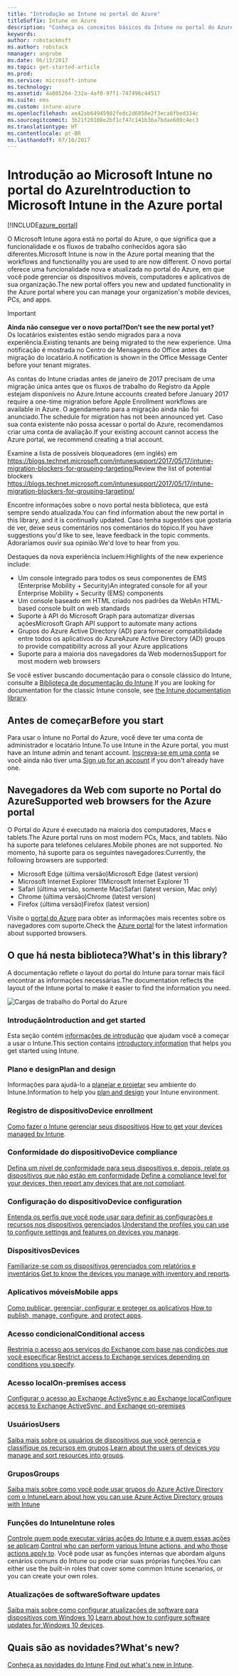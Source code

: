 ```yaml
---
title: "Introdução ao Intune no portal do Azure"
titleSuffix: Intune on Azure
description: "Conheça os conceitos básicos do Intune no portal do Azure e como ele pode ajudar você a gerenciar seus dispositivos."
keywords: 
author: robstackmsft
ms.author: robstack
nmanager: angrobe
ms.date: 06/13/2017
ms.topic: get-started-article
ms.prod: 
ms.service: microsoft-intune
ms.technology: 
ms.assetid: 4a085264-232a-4af0-97f1-747496c44517
ms.suite: ems
ms.custom: intune-azure
ms.openlocfilehash: ae42ab64945982fedc2d6858e2f3eca8fbed334c
ms.sourcegitcommit: 3b21f20108e2bf1cf47c141b36a7bdae609c4ec3
ms.translationtype: HT
ms.contentlocale: pt-BR
ms.lasthandoff: 07/10/2017
---
```

# <span data-ttu-id="bd616-103">Introdução ao Microsoft Intune no portal do Azure</span><span class="sxs-lookup"><span data-stu-id="bd616-103">Introduction to Microsoft Intune in the Azure portal</span></span>
<a id="introduction-to-microsoft-intune-in-the-azure-portal" class="xliff"></a>


[!INCLUDE[azure_portal](./includes/azure_portal.md)]

<span data-ttu-id="bd616-104">O Microsoft Intune agora está no portal do Azure, o que significa que a funcionalidade e os fluxos de trabalho conhecidos agora são diferentes.</span><span class="sxs-lookup"><span data-stu-id="bd616-104">Microsoft Intune is now in the Azure portal meaning that the workflows and functionality you are used to are now different.</span></span>
<span data-ttu-id="bd616-105">O novo portal oferece uma funcionalidade nova e atualizada no portal do Azure, em que você pode gerenciar os dispositivos móveis, computadores e aplicativos de sua organização.</span><span class="sxs-lookup"><span data-stu-id="bd616-105">The new portal offers you new and updated functionality in the Azure portal where you can manage your organization's mobile devices, PCs, and apps.</span></span>

> [!IMPORTANT]
> <span data-ttu-id="bd616-106">**Ainda não consegue ver o novo portal?**</span><span class="sxs-lookup"><span data-stu-id="bd616-106">**Don’t see the new portal yet?**</span></span><br>
> <span data-ttu-id="bd616-107">Os locatários existentes estão sendo migrados para a nova experiência.</span><span class="sxs-lookup"><span data-stu-id="bd616-107">Existing tenants are being migrated to the new experience.</span></span> <span data-ttu-id="bd616-108">Uma notificação é mostrada no Centro de Mensagens do Office antes da migração do locatário.</span><span class="sxs-lookup"><span data-stu-id="bd616-108">A notification is shown in the Office Message Center before your tenant migrates.</span></span>
>
> <span data-ttu-id="bd616-109">As contas do Intune criadas antes de janeiro de 2017 precisam de uma migração única antes que os fluxos de trabalho do Registro da Apple estejam disponíveis no Azure.</span><span class="sxs-lookup"><span data-stu-id="bd616-109">Intune accounts created before January 2017 require a one-time migration before Apple Enrollment workflows are available in Azure.</span></span> <span data-ttu-id="bd616-110">O agendamento para a migração ainda não foi anunciado.</span><span class="sxs-lookup"><span data-stu-id="bd616-110">The schedule for migration has not been announced yet.</span></span> <span data-ttu-id="bd616-111">Caso sua conta existente não possa acessar o portal do Azure, recomendamos criar uma conta de avaliação.</span><span class="sxs-lookup"><span data-stu-id="bd616-111">If your existing account cannot access the Azure portal, we recommend creating a trial account.</span></span>
>
> <span data-ttu-id="bd616-112">Examine a lista de possíveis bloqueadores (em inglês) em https://blogs.technet.microsoft.com/intunesupport/2017/05/17/intune-migration-blockers-for-grouping-targeting/</span><span class="sxs-lookup"><span data-stu-id="bd616-112">Review the list of potential blockers https://blogs.technet.microsoft.com/intunesupport/2017/05/17/intune-migration-blockers-for-grouping-targeting/</span></span>


<span data-ttu-id="bd616-113">Encontre informações sobre o novo portal nesta biblioteca, que está sempre sendo atualizada.</span><span class="sxs-lookup"><span data-stu-id="bd616-113">You can find information about the new portal in this library, and it is continually updated.</span></span> <span data-ttu-id="bd616-114">Caso tenha sugestões que gostaria de ver, deixe seus comentários nos comentários do tópico.</span><span class="sxs-lookup"><span data-stu-id="bd616-114">If you have suggestions you'd like to see, leave feedback in the topic comments.</span></span> <span data-ttu-id="bd616-115">Adoraríamos ouvir sua opinião.</span><span class="sxs-lookup"><span data-stu-id="bd616-115">We'd love to hear from you.</span></span>

<span data-ttu-id="bd616-116">Destaques da nova experiência incluem:</span><span class="sxs-lookup"><span data-stu-id="bd616-116">Highlights of the new experience include:</span></span>

- <span data-ttu-id="bd616-117">Um console integrado para todos os seus componentes de EMS (Enterprise Mobility + Security)</span><span class="sxs-lookup"><span data-stu-id="bd616-117">An integrated console for all your Enterprise Mobility + Security (EMS) components</span></span>
- <span data-ttu-id="bd616-118">Um console baseado em HTML criado nos padrões da Web</span><span class="sxs-lookup"><span data-stu-id="bd616-118">An HTML-based console built on web standards</span></span>
- <span data-ttu-id="bd616-119">Suporte à API do Microsoft Graph para automatizar diversas ações</span><span class="sxs-lookup"><span data-stu-id="bd616-119">Microsoft Graph API support to automate many actions</span></span>
- <span data-ttu-id="bd616-120">Grupos do Azure Active Directory (AD) para fornecer compatibilidade entre todos os aplicativos do Azure</span><span class="sxs-lookup"><span data-stu-id="bd616-120">Azure Active Directory (AD) groups to provide compatibility across all your Azure applications</span></span>
- <span data-ttu-id="bd616-121">Suporte para a maioria dos navegadores da Web modernos</span><span class="sxs-lookup"><span data-stu-id="bd616-121">Support for most modern web browsers</span></span>

<span data-ttu-id="bd616-122">Se você estiver buscando documentação para o console clássico do Intune, consulte a [Biblioteca de documentação do Intune](https://docs.microsoft.com/intune-classic/).</span><span class="sxs-lookup"><span data-stu-id="bd616-122">If you are looking for documentation for the classic Intune console, see [the Intune documentation library](https://docs.microsoft.com/intune-classic/).</span></span>

## <span data-ttu-id="bd616-123">Antes de começar</span><span class="sxs-lookup"><span data-stu-id="bd616-123">Before you start</span></span>
<a id="before-you-start" class="xliff"></a>

<span data-ttu-id="bd616-124">Para usar o Intune no Portal do Azure, você deve ter uma conta de administrador e locatário Intune.</span><span class="sxs-lookup"><span data-stu-id="bd616-124">To use Intune in the Azure portal, you must have an Intune admin and tenant account.</span></span> <span data-ttu-id="bd616-125">[Inscreva-se em uma conta](https://portal.office.com/Signup/Signup.aspx?OfferId=40BE278A-DFD1-470a-9EF7-9F2596EA7FF9&dl=INTUNE_A&ali=1#0%20) se você ainda não tiver uma.</span><span class="sxs-lookup"><span data-stu-id="bd616-125">[Sign up for an account](https://portal.office.com/Signup/Signup.aspx?OfferId=40BE278A-DFD1-470a-9EF7-9F2596EA7FF9&dl=INTUNE_A&ali=1#0%20) if you don't already have one.</span></span>

## <span data-ttu-id="bd616-126">Navegadores da Web com suporte no Portal do Azure</span><span class="sxs-lookup"><span data-stu-id="bd616-126">Supported web browsers for the Azure portal</span></span>
<a id="supported-web-browsers-for-the-azure-portal" class="xliff"></a>

<span data-ttu-id="bd616-127">O Portal do Azure é executado na maioria dos computadores, Macs e tablets.</span><span class="sxs-lookup"><span data-stu-id="bd616-127">The Azure portal runs on most modern PCs, Macs, and tablets.</span></span> <span data-ttu-id="bd616-128">Não há suporte para telefones celulares.</span><span class="sxs-lookup"><span data-stu-id="bd616-128">Mobile phones are not supported.</span></span>
<span data-ttu-id="bd616-129">No momento, há suporte para os seguintes navegadores:</span><span class="sxs-lookup"><span data-stu-id="bd616-129">Currently, the following browsers are supported:</span></span>

- <span data-ttu-id="bd616-130">Microsoft Edge (última versão)</span><span class="sxs-lookup"><span data-stu-id="bd616-130">Microsoft Edge (latest version)</span></span>
- <span data-ttu-id="bd616-131">Microsoft Internet Explorer 11</span><span class="sxs-lookup"><span data-stu-id="bd616-131">Microsoft Internet Explorer 11</span></span>
- <span data-ttu-id="bd616-132">Safari (última versão, somente Mac)</span><span class="sxs-lookup"><span data-stu-id="bd616-132">Safari (latest version, Mac only)</span></span>
- <span data-ttu-id="bd616-133">Chrome (última versão)</span><span class="sxs-lookup"><span data-stu-id="bd616-133">Chrome (latest version)</span></span>
- <span data-ttu-id="bd616-134">Firefox (última versão)</span><span class="sxs-lookup"><span data-stu-id="bd616-134">Firefox (latest version)</span></span>

<span data-ttu-id="bd616-135">Visite o [portal do Azure](https://docs.microsoft.com/azure/azure-preview-portal-supported-browsers-devices) para obter as informações mais recentes sobre os navegadores com suporte.</span><span class="sxs-lookup"><span data-stu-id="bd616-135">Check the [Azure portal](https://docs.microsoft.com/azure/azure-preview-portal-supported-browsers-devices) for the latest information about supported browsers.</span></span>

## <span data-ttu-id="bd616-136">O que há nesta biblioteca?</span><span class="sxs-lookup"><span data-stu-id="bd616-136">What's in this library?</span></span>
<a id="whats-in-this-library" class="xliff"></a>

<span data-ttu-id="bd616-137">A documentação reflete o layout do portal do Intune para tornar mais fácil encontrar as informações necessárias.</span><span class="sxs-lookup"><span data-stu-id="bd616-137">The documentation reflects the layout of the Intune portal to make it easier to find the information you need.</span></span>

![Cargas de trabalho do Portal do Azure](./media/azure-portal-workloads.png)

### <span data-ttu-id="bd616-139">Introdução</span><span class="sxs-lookup"><span data-stu-id="bd616-139">Introduction and get started</span></span>
<a id="introduction-and-get-started" class="xliff"></a>
<span data-ttu-id="bd616-140">Esta seção contém [informações de introdução](introduction-intune.md) que ajudam você a começar a usar o Intune.</span><span class="sxs-lookup"><span data-stu-id="bd616-140">This section contains [introductory information](introduction-intune.md) that helps you get started using Intune.</span></span>
### <span data-ttu-id="bd616-141">Plano e design</span><span class="sxs-lookup"><span data-stu-id="bd616-141">Plan and design</span></span>
<a id="plan-and-design" class="xliff"></a>
<span data-ttu-id="bd616-142">Informações para ajudá-lo a [planejar e projetar](/intune-classic/plan-design/introduction) seu ambiente do Intune.</span><span class="sxs-lookup"><span data-stu-id="bd616-142">Information to help you [plan and design](/intune-classic/plan-design/introduction) your Intune environment.</span></span>
### <span data-ttu-id="bd616-143">Registro de dispositivo</span><span class="sxs-lookup"><span data-stu-id="bd616-143">Device enrollment</span></span>
<a id="device-enrollment" class="xliff"></a>
<span data-ttu-id="bd616-144">[Como fazer o Intune gerenciar seus dispositivos](device-enrollment.md).</span><span class="sxs-lookup"><span data-stu-id="bd616-144">[How to get your devices managed by Intune](device-enrollment.md).</span></span>
### <span data-ttu-id="bd616-145">Conformidade do dispositivo</span><span class="sxs-lookup"><span data-stu-id="bd616-145">Device compliance</span></span>
<a id="device-compliance" class="xliff"></a>
<span data-ttu-id="bd616-146">[Defina um nível de conformidade para seus dispositivos e, depois, relate os dispositivos que não estão em conformidade](device-compliance.md).</span><span class="sxs-lookup"><span data-stu-id="bd616-146">[Define a compliance level for your devices, then report any devices that are not compliant](device-compliance.md).</span></span>
### <span data-ttu-id="bd616-147">Configuração do dispositivo</span><span class="sxs-lookup"><span data-stu-id="bd616-147">Device configuration</span></span>
<a id="device-configuration" class="xliff"></a>
<span data-ttu-id="bd616-148">[Entenda os perfis que você pode usar para definir as configurações e recursos nos dispositivos gerenciados](device-profiles.md).</span><span class="sxs-lookup"><span data-stu-id="bd616-148">[Understand the profiles you can use to configure settings and features on devices you manage](device-profiles.md).</span></span>
### <span data-ttu-id="bd616-149">Dispositivos</span><span class="sxs-lookup"><span data-stu-id="bd616-149">Devices</span></span>
<a id="devices" class="xliff"></a>
<span data-ttu-id="bd616-150">[Familiarize-se com os dispositivos gerenciados com relatórios e inventários](device-management.md).</span><span class="sxs-lookup"><span data-stu-id="bd616-150">[Get to know the devices you manage with inventory and reports](device-management.md).</span></span>
### <span data-ttu-id="bd616-151">Aplicativos móveis</span><span class="sxs-lookup"><span data-stu-id="bd616-151">Mobile apps</span></span>
<a id="mobile-apps" class="xliff"></a>
<span data-ttu-id="bd616-152">[Como publicar, gerenciar, configurar e proteger os aplicativos](app-management.md).</span><span class="sxs-lookup"><span data-stu-id="bd616-152">[How to publish, manage, configure, and protect apps](app-management.md).</span></span>
### <span data-ttu-id="bd616-153">Acesso condicional</span><span class="sxs-lookup"><span data-stu-id="bd616-153">Conditional access</span></span>
<a id="conditional-access" class="xliff"></a>
<span data-ttu-id="bd616-154">[Restrinja o acesso aos serviços do Exchange com base nas condições que você especificar](conditional-access.md).</span><span class="sxs-lookup"><span data-stu-id="bd616-154">[Restrict access to Exchange services depending on conditions you specify](conditional-access.md).</span></span>
### <span data-ttu-id="bd616-155">Acesso local</span><span class="sxs-lookup"><span data-stu-id="bd616-155">On-premises access</span></span>
<a id="on-premises-access" class="xliff"></a>
[<span data-ttu-id="bd616-156">Configurar o acesso ao Exchange ActiveSync e ao Exchange local</span><span class="sxs-lookup"><span data-stu-id="bd616-156">Configure access to Exchange ActiveSync, and Exchange on-premises</span></span>](/intune-classic/deploy-use/mobile-device-management-with-exchange-activesync-and-microsoft-intune)
### <span data-ttu-id="bd616-157">Usuários</span><span class="sxs-lookup"><span data-stu-id="bd616-157">Users</span></span>
<a id="users" class="xliff"></a>
<span data-ttu-id="bd616-158">[Saiba mais sobre os usuários de dispositivos que você gerencia e classifique os recursos em grupos](users-add.md).</span><span class="sxs-lookup"><span data-stu-id="bd616-158">[Learn about the users of devices you manage and sort resources into groups](users-add.md).</span></span>
### <span data-ttu-id="bd616-159">Grupos</span><span class="sxs-lookup"><span data-stu-id="bd616-159">Groups</span></span>
<a id="groups" class="xliff"></a>
[<span data-ttu-id="bd616-160">Saiba mais sobre como você pode usar grupos do Azure Active Directory com o Intune</span><span class="sxs-lookup"><span data-stu-id="bd616-160">Learn about how you can use Azure Active Directory groups with Intune</span></span>](groups-get-started.md)
### <span data-ttu-id="bd616-161">Funções do Intune</span><span class="sxs-lookup"><span data-stu-id="bd616-161">Intune roles</span></span>
<a id="intune-roles" class="xliff"></a>
<span data-ttu-id="bd616-162">[Controle quem pode executar várias ações do Intune e a quem essas ações se aplicam](role-based-access-control.md).</span><span class="sxs-lookup"><span data-stu-id="bd616-162">[Control who can perform various Intune actions, and who those actions apply to](role-based-access-control.md).</span></span> <span data-ttu-id="bd616-163">Você pode usar as funções internas que abordam alguns cenários comuns do Intune ou pode criar suas próprias funções.</span><span class="sxs-lookup"><span data-stu-id="bd616-163">You can either use the built-in roles that cover some common Intune scenarios, or you can create your own roles.</span></span>
### <span data-ttu-id="bd616-164">Atualizações de software</span><span class="sxs-lookup"><span data-stu-id="bd616-164">Software updates</span></span>
<a id="software-updates" class="xliff"></a>
<span data-ttu-id="bd616-165">[Saiba mais sobre como configurar atualizações de software para dispositivos com Windows 10](windows-update-for-business-configure.md).</span><span class="sxs-lookup"><span data-stu-id="bd616-165">[Learn about how to configure software updates for Windows 10 devices](windows-update-for-business-configure.md).</span></span>



## <span data-ttu-id="bd616-166">Quais são as novidades?</span><span class="sxs-lookup"><span data-stu-id="bd616-166">What's new?</span></span>
<a id="whats-new" class="xliff"></a>

<span data-ttu-id="bd616-167">[Conheça as novidades do Intune](whats-new.md).</span><span class="sxs-lookup"><span data-stu-id="bd616-167">[Find out what's new in Intune](whats-new.md).</span></span>
